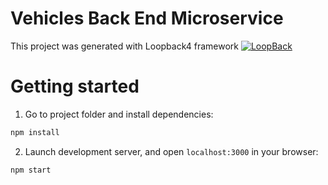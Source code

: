 # Vehicles Back End Microservice 

This project was generated with Loopback4 framework 
[![LoopBack](https://github.com/strongloop/loopback-next/raw/master/docs/site/imgs/branding/Powered-by-LoopBack-Badge-(blue)-@2x.png)](http://loopback.io/)

# Getting started

1. Go to project folder and install dependencies:

```sh
npm install
```
2. Launch development server, and open `localhost:3000` in your browser:


```sh
npm start
```